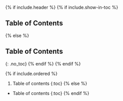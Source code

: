 <!-- markdownlint-disable-file -->
{% if include.header %}
{% if include.show-in-toc %}
## Table of Contents
{% else %}
## Table of Contents
{: .no_toc}
{% endif %}
{% endif %}

{% if include.ordered %}
1. Table of contents
{:toc}
{% else %}
* Table of contents
{:toc}
{% endif %}